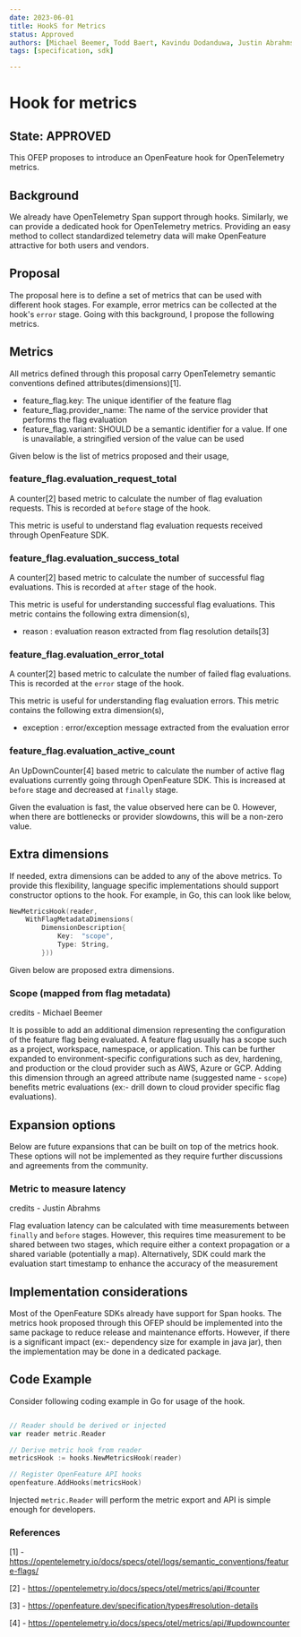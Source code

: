 ```yaml
---
date: 2023-06-01
title: HookS for Metrics
status: Approved
authors: [Michael Beemer, Todd Baert, Kavindu Dodanduwa, Justin Abrahms, Giovanni Liva]
tags: [specification, sdk]

---
```

# Hook for metrics

## State: APPROVED

This OFEP proposes to introduce an OpenFeature hook for OpenTelemetry metrics.

## Background

We already have OpenTelemetry Span support through hooks. Similarly, we can provide a dedicated hook for OpenTelemetry
metrics. Providing an easy method to collect standardized telemetry data will make OpenFeature attractive for both users and vendors.

## Proposal

The proposal here is to define a set of metrics that can be used with different hook stages. For example, error metrics
can be collected at the hook's `error` stage. Going with this background, I propose the following metrics.

## Metrics

All metrics defined through this proposal carry OpenTelemetry semantic conventions defined attributes(dimensions)[1].

- feature_flag.key: The unique identifier of the feature flag
- feature_flag.provider_name: The name of the service provider that performs the flag evaluation
- feature_flag.variant: SHOULD be a semantic identifier for a value. If one is unavailable, a stringified version of
  the value can be used

Given below is the list of metrics proposed and their usage,

### feature_flag.evaluation_request_total

A counter[2] based metric to calculate the number of flag evaluation requests. This is recorded at `before` stage of
the hook.

This metric is useful to understand flag evaluation requests received through OpenFeature SDK.

### feature_flag.evaluation_success_total

A counter[2] based metric to calculate the number of successful flag evaluations. This is recorded at `after` stage of
the hook.

This metric is useful for understanding successful flag evaluations. This metric contains the following extra dimension(s),

- reason : evaluation reason extracted from flag resolution details[3]

### feature_flag.evaluation_error_total

A counter[2] based metric to calculate the number of failed flag evaluations. This is recorded at the `error` stage of
the hook.

This metric is useful for understanding flag evaluation errors. This metric contains the following extra dimension(s),

- exception : error/exception message extracted from the evaluation error

### feature_flag.evaluation_active_count

An UpDownCounter[4] based metric to calculate the number of active flag evaluations currently going through
OpenFeature SDK. This is increased at `before` stage and decreased at `finally` stage.

Given the evaluation is fast, the value observed here can be 0. However, when there are bottlenecks or provider
slowdowns, this will be a non-zero value.

## Extra dimensions

If needed, extra dimensions can be added to any of the above metrics. To provide this flexibility, language specific
implementations should support constructor options to the hook. For example, in Go, this can look like below,

```go
NewMetricsHook(reader,
    WithFlagMetadataDimensions(
        DimensionDescription{
            Key:  "scope",
            Type: String,
        }))
```

Given below are proposed extra dimensions.

### Scope (mapped from flag metadata)

credits - Michael Beemer

It is possible to add an additional dimension representing the configuration of the feature flag being evaluated. A
feature flag usually has a scope such as a project, workspace, namespace, or application. This can be further
expanded to environment-specific configurations such as dev, hardening, and production or the cloud provider such as
AWS, Azure or GCP. Adding this dimension through an agreed attribute name (suggested name - `scope`) benefits metric
evaluations (ex:- drill down to cloud provider specific flag evaluations).


## Expansion options

Below are future expansions that can be built on top of the metrics hook. These options will not be
implemented as they require further discussions and agreements from the community.

### Metric to measure latency

credits - Justin Abrahms

Flag evaluation latency can be calculated with time measurements between `finally` and `before` stages. However,
this requires time measurement to be shared between two stages, which require either a context propagation or a shared
variable (potentially a map). Alternatively, SDK could mark the evaluation start timestamp to enhance the accuracy
of the measurement

## Implementation considerations

Most of the OpenFeature SDKs already have support for Span hooks. The metrics hook proposed through this OFEP should be 
implemented into the same package to reduce release and maintenance efforts. However, if there is a significant 
impact (ex:- dependency size for example in java jar), then the implementation may be done in a dedicated package.

## Code Example

Consider following coding example in Go for usage of the hook.

```go

// Reader should be derived or injected 
var reader metric.Reader

// Derive metric hook from reader
metricsHook := hooks.NewMetricsHook(reader)

// Register OpenFeature API hooks
openfeature.AddHooks(metricsHook)
```

Injected `metric.Reader` will perform the metric export and API is simple enough for developers.

### References

[1] - https://opentelemetry.io/docs/specs/otel/logs/semantic_conventions/feature-flags/

[2] - https://opentelemetry.io/docs/specs/otel/metrics/api/#counter

[3] - https://openfeature.dev/specification/types#resolution-details

[4] - https://opentelemetry.io/docs/specs/otel/metrics/api/#updowncounter